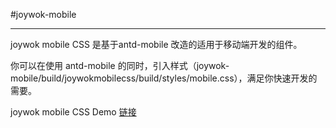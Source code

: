 #joywok-mobile


--------


joywok mobile CSS 是基于antd-mobile 改造的适用于移动端开发的组件。

你可以在使用 antd-mobile 的同时，引入样式（joywok-mobile/build/joywokmobilecss/build/styles/mobile.css），满足你快速开发的需要。

joywok mobile CSS Demo [链接](https://open.joywok.com/jma-site/Jma-Framework/mobiledemo/build/index.html#/?_k=bmonvf)





